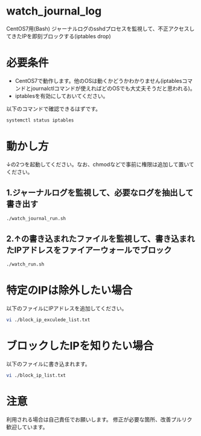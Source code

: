 # watch_journal_log
CentOS7用(Bash) ジャーナルログのsshdプロセスを監視して、不正アクセスしてきたIPを即刻ブロックする(iptables drop)

# 必要条件

- CentOS7で動作します。他のOSは動くかどうかわかりません(iptablesコマンドとjournalctlコマンドが使えればどのOSでも大丈夫そうだと思われる)。
- iptablesを有効にしておいてください。

以下のコマンドで確認できるはずです。

```zsh
systemctl status iptables
```

# 動かし方

↓の2つを起動してください。なお、chmodなどで事前に権限は追加して置いてください。
## 1.ジャーナルログを監視して、必要なログを抽出して書き出す

```zsh
./watch_journal_run.sh
```

## 2.↑の書き込まれたファイルを監視して、書き込まれたIPアドレスをファイアーウォールでブロック

```zsh
./watch_run.sh
```

# 特定のIPは除外したい場合

以下のファイルにIPアドレスを追加してください。

```zsh
vi ./block_ip_exculede_list.txt
```

# ブロックしたIPを知りたい場合

以下のファイルに書き込まれます。

```zsh
vi ./block_ip_list.txt
```

# 注意

利用される場合は自己責任でお願いします。
修正が必要な箇所、改善プルリク歓迎しています。


